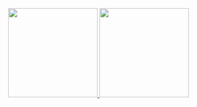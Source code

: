 <div align="center">
  <a href="https://github.com/gabrielgv456">
  <img height="180em" src="https://github-readme-stats.vercel.app/api?username=gabrielgv456&show_icons=true&theme=radical&include_all_commits=true&count_private=true"/>
  <img height="180em" src="https://github-readme-stats.vercel.app/api/top-langs/?username=gabrielgv456&layout=compact&langs_count=7&theme=dracula"/>
</div>
